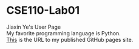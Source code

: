 # CSE110-Lab01
Jiaxin Ye's User Page<br>
My favorite programming language is Python.<br>
[This](https://jiaxin-yeah.github.io/CSE110-Lab01/) is the URL to my published GitHub pages site.